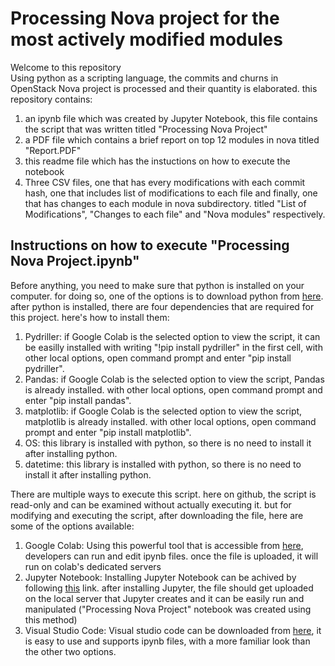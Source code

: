 # Processing Nova project for the most actively modified modules
Welcome to this repository  
Using python as a scripting language, the commits and churns in OpenStack Nova project is processed and their quantity is elaborated. this repository contains:
1. an ipynb file which was created by Jupyter Notebook, this file contains the script that was written titled "Processing Nova Project"
2. a PDF file which contains a brief report on top 12 modules in nova titled "Report.PDF"
3. this readme file which has the instuctions on how to execute the notebook 
4. Three CSV files, one that has every modifications with each commit hash, one that includes list of modifications to each file and finally, one that has changes to each module in nova subdirectory. titled "List of Modifications", "Changes to each file" and "Nova modules" respectively.
 
## Instructions on how to execute "Processing Nova Project.ipynb"
Before anything, you need to make sure that python is installed on your computer. for doing so, one of the options is to download python from [here](https://www.python.org/downloads/). after python is installed, there are four dependencies that are required for this project. here's how to install them:  
1. Pydriller: if Google Colab is the selected option to view the script, it can be easilly installed with writing "!pip install pydriller" in the first cell, with other local options, open command prompt and enter "pip install pydriller".
2. Pandas: if Google Colab is the selected option to view the script, Pandas is already installed. with other local options, open command prompt and enter "pip install pandas".
3. matplotlib: if Google Colab is the selected option to view the script, matplotlib is already installed. with other local options, open command prompt and enter "pip install matplotlib".
4. OS: this library is installed with python, so there is no need to install it after installing python.
5. datetime: this library is installed with python, so there is no need to install it after installing python.

There are multiple ways to execute this script. here on github, the script is read-only and can be examined without actually executing it. but for modifying and executing the script, after downloading the file, here are some of the options available:

1. Google Colab: Using this powerful tool that is accessible from [here](https://colab.research.google.com/), developers can run and edit ipynb files. once the file is uploaded, it will run on colab's dedicated servers
2. Jupyter Notebook: Installing Jupyter Notebook can be achived by following [this](https://jupyter.org/install) link. after installing Jupyter, the file should get uploaded on the local server that Jupyter creates and it can be easily run and manipulated ("Processing Nova Project" notebook was created using this method)
3. Visual Studio Code:  Visual studio code can be downloaded from [here](https://code.visualstudio.com/), it is easy to use and supports ipynb files, with a more familiar look than the other two options.


